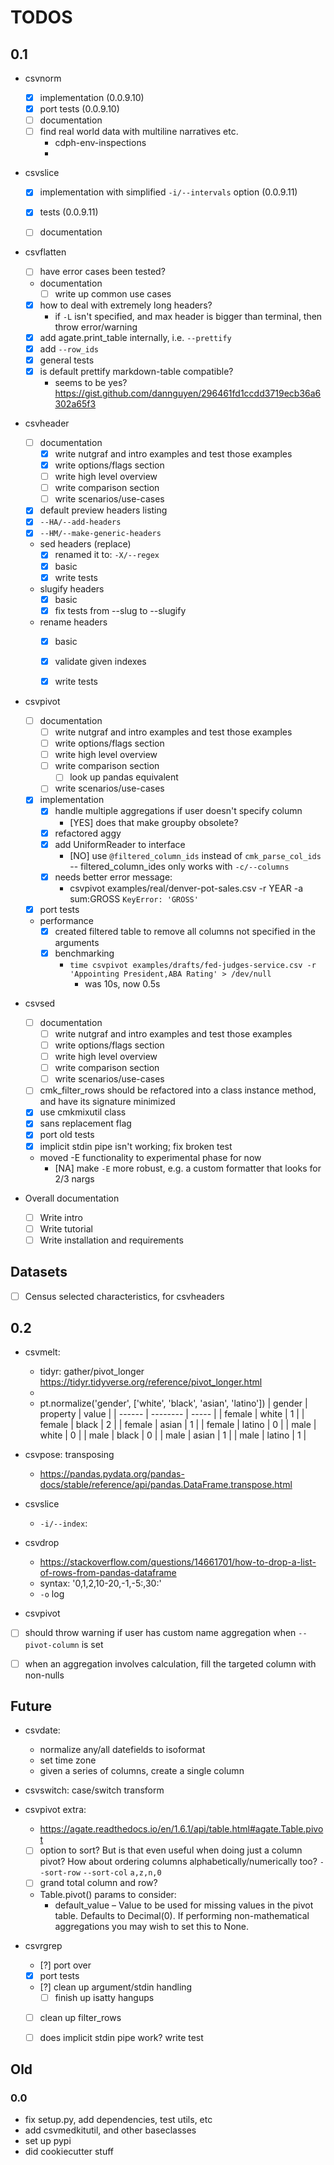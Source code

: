 # TODOS


## 0.1 

- csvnorm
    - [X] implementation (0.0.9.10)
    - [X] port tests (0.0.9.10)
    - [ ] documentation
    - [ ] find real world data with multiline narratives etc.
        - cdph-env-inspections
        - 
- csvslice
    - [X] implementation with simplified `-i/--intervals` option (0.0.9.11)
    - [x] tests (0.0.9.11)
    - [ ] documentation


- csvflatten
    - [ ] have error cases been tested?
    - documentation
        - [ ] write up common use cases
    - [X] how to deal with extremely long headers?
        - if `-L` isn't specified, and max header is bigger than terminal, then throw error/warning
    - [X] add agate.print_table internally, i.e. `--prettify`
    - [X] add ``--row_ids``
    - [x] general tests
    - [x] is default prettify markdown-table compatible? 
        - seems to be yes? https://gist.github.com/dannguyen/296461fd1ccdd3719ecb36a6302a65f3


- csvheader
    - [ ] documentation
       - [x] write nutgraf and intro examples and test those examples
        - [x] write options/flags section
        - [ ] write high level overview
        - [ ] write comparison section
        - [ ] write scenarios/use-cases 

    - [x] default preview headers listing
    - [x] `--HA/--add-headers`
    - [x] `--HM/--make-generic-headers` 
    - sed headers (replace)
        - [x] renamed it to: `-X/--regex`
        - [x] basic
        - [x] write tests
    - slugify headers
        - [x] basic
        - [x] fix tests from --slug to --slugify
    - rename headers
        - [x] basic
        - [x] validate given indexes
        - [x] write tests


- csvpivot
    - [ ] documentation
        - [ ] write nutgraf and intro examples and test those examples
        - [ ] write options/flags section
        - [ ] write high level overview
        - [ ] write comparison section
            - [ ] look up pandas equivalent
        - [ ] write scenarios/use-cases 

    - [x] implementation
        - [X] handle multiple aggregations if user doesn't specify column
            - [YES] does that make groupby obsolete?
        - [x] refactored aggy
        - [x] add UniformReader to interface
            - [NO] use `@filtered_column_ids` instead of `cmk_parse_col_ids` -- filtered_column_ides only works with `-c/--columns`
        - [x] needs better error message:
            - csvpivot examples/real/denver-pot-sales.csv -r YEAR -a sum:GROSS `KeyError: 'GROSS'`
    - [x] port tests
    - performance
        - [x] created filtered table to remove all columns not specified in the arguments
        - [x] benchmarking
            - `time csvpivot examples/drafts/fed-judges-service.csv -r 'Appointing President,ABA Rating' > /dev/null`
                - was 10s, now 0.5s


- csvsed
    - [ ] documentation
        - [ ] write nutgraf and intro examples and test those examples
        - [ ] write options/flags section
        - [ ] write high level overview
        - [ ] write comparison section
        - [ ] write scenarios/use-cases 
    - [ ] cmk_filter_rows should be refactored into a class instance method, and have its signature minimized
    - [x] use cmkmixutil class
    - [x] sans replacement flag
    - [x] port old tests
    - [x] implicit stdin pipe isn't working; fix broken test
    - moved -E functionality to experimental phase for now
        - [NA] make `-E` more robust, e.g. a custom formatter that looks for 2/3 nargs




- Overall documentation
    - [ ] Write intro
    - [ ] Write tutorial
    - [ ] Write installation and requirements

## Datasets

- [ ] Census selected characteristics, for csvheaders

## 0.2


- csvmelt:
    - tidyr: gather/pivot_longer https://tidyr.tidyverse.org/reference/pivot_longer.html
    - 
    - pt.normalize('gender', ['white', 'black', 'asian', 'latino'])
    | gender | property | value |
    | ------ | -------- | ----- |
    | female | white    |     1 |
    | female | black    |     2 |
    | female | asian    |     1 |
    | female | latino   |     0 |
    | male   | white    |     0 |
    | male   | black    |     0 |
    | male   | asian    |     1 |
    | male   | latino   |     1 |

- csvpose: transposing
    - https://pandas.pydata.org/pandas-docs/stable/reference/api/pandas.DataFrame.transpose.html
- csvslice
    - `-i/--index`: 

- csvdrop
    - https://stackoverflow.com/questions/14661701/how-to-drop-a-list-of-rows-from-pandas-dataframe
    - syntax: '0,1,2,10-20,-1,-5:,30:'
    - `-o` log 




- csvpivot
- [ ] should throw warning if user has custom name aggregation when `--pivot-column` is set
- [ ] when an aggregation involves calculation, fill the targeted column with non-nulls 






## Future

- csvdate:
    - normalize any/all datefields to isoformat
    - set time zone
    - given a series of columns, create a single column

- csvswitch: case/switch transform

- csvpivot extra:
    - https://agate.readthedocs.io/en/1.6.1/api/table.html#agate.Table.pivot
    - [ ] option to sort? But is that even useful when doing just a column pivot? How about ordering columns alphabetically/numerically too? `--sort-row` `--sort-col` `a,z,n,0`
    - [ ] grand total column and row?
    - Table.pivot() params to consider:
      - default_value – Value to be used for missing values in the pivot table. Defaults to Decimal(0). If performing non-mathematical aggregations you may wish to set this to None.

- csvrgrep 
    - [?] port over
    - [x] port tests
    - [?] clean up argument/stdin handling
        - [ ] finish up isatty hangups
    - [ ] clean up filter_rows
    - [ ] does implicit stdin pipe work? write test



## Old


### 0.0

- fix setup.py, add dependencies, test utils, etc
- add csvmedkitutil, and other baseclasses
- set up pypi
- did cookiecutter stuff
